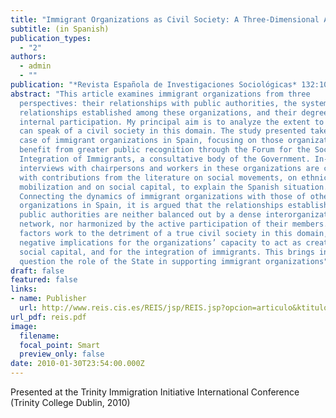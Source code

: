 ```yaml
---
title: "Immigrant Organizations as Civil Society: A Three-Dimensional Analysis"
subtitle: (in Spanish)
publication_types:
  - "2"
authors:
  - admin
  - ""
publication: "*Revista Española de Investigaciones Sociológicas* 132:105-130"
abstract: "This article examines immigrant organizations from three
  perspectives: their relationships with public authorities, the system of
  relationships established among these organizations, and their degree of
  internal participation. My principal aim is to analyze the extent to which one
  can speak of a civil society in this domain. The study presented takes the
  case of immigrant organizations in Spain, focusing on those organizations that
  benefit from greater public recognition through the Forum for the Social
  Integration of Immigrants, a consultative body of the Government. In-depth
  interviews with chairpersons and workers in these organizations are combined
  with contributions from the literature on social movements, on ethnic
  mobilization and on social capital, to explain the Spanish situation.
  Connecting the dynamics of immigrant organizations with those of other social
  organizations in Spain, it is argued that the relationships established with
  public authorities are neither balanced out by a dense interorganizational
  network, nor harmonized by the active participation of their members. These
  factors work to the detriment of a true civil society in this domain, having
  negative implications for the organizations’ capacity to act as creators of
  social capital, and for the integration of immigrants. This brings into
  question the role of the State in supporting immigrant organizations"
draft: false
featured: false
links:
- name: Publisher
  url: http://www.reis.cis.es/REIS/jsp/REIS.jsp?opcion=articulo&ktitulo=2235&autor=GUILLERMO+TORAL&lang=en
url_pdf: reis.pdf
image:
  filename: 
  focal_point: Smart
  preview_only: false
date: 2010-01-30T23:54:00.000Z
---
```

Presented at the Trinity Immigration Initiative International Conference (Trinity College Dublin, 2010)